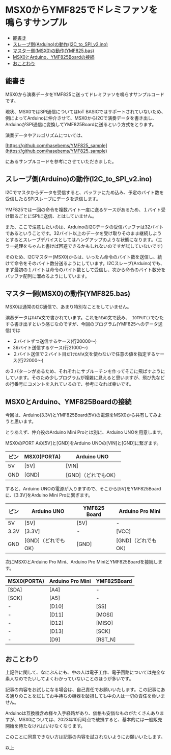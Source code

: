 # MSX0からYMF825でドレミファソを鳴らすサンプル<!-- omit in toc -->

- [能書き](#能書き)
- [スレーブ側(Arduino)の動作(I2C\_to\_SPI\_v2.ino)](#スレーブ側arduinoの動作i2c_to_spi_v2ino)
- [マスター側(MSX0)の動作(YMF825.bas)](#マスター側msx0の動作ymf825bas)
- [MSX0とArduino、YMF825Boardの接続](#msx0とarduinoymf825boardの接続)
- [おことわり](#おことわり)

## 能書き

MSX0から演奏データをYMF825に送ってドレミファソを鳴らすサンプルコードです。

現状、MSX0ではSPI通信についてはIoT BASICではサポートされていないため、例によってArduinoに仲介させて、MSX0からI2Cで演奏データを書き出し、ArduinoがSPI通信に変換してYMF825Boardに送るという方式をとります。

演奏データやアルゴリズムについては、

[https://github.com/hasebems/YMF825_sample](https://github.com/hasebems/YMF825_sample)

にあるサンプルコードを参考にさせていただきました。

## スレーブ側(Arduino)の動作(I2C_to_SPI_v2.ino)

I2Cでマスタからデータを受信すると、バッファにため込み、予定のバイト数を受信したらSPIスレーブにデータを送信します。

YMF825では一回の命令を複数バイト一度に送るケースがあるため、１バイト受け取るごとにSPIに送信、とはしていません。

また、ここで注意したいのは、ArduinoのI2Cデータの受信バッファは32バイトであるということです。32バイト以上のデータを受け取りそのまま継続しようとするとスレーブデバイスとしてはハングアップのような状態になります。（エラー処理をちゃんと書けば回避できるかもしれないのですが試していないです）

そのため、I2Cマスター(MSX0)からは、いったん命令のバイト数を送信し、続けて命令をそのバイト数分送るようにしています。I2Cスレーブ(Arduino)でも、まず最初の１バイトは命令のバイト数として受信し、次から命令のバイト数分をバッファ配列に溜めるようにしています。

## マスター側(MSX0)の動作(YMF825.bas)

MSX0は通常のI2C通信で、あまり特別なことをしていません。

演奏データは`DATA`文で書かれています。これを`READ`文で読み、`_IOTPUT()`でひたすら書き出すという感じなのですが、今回のプログラム(YMF825へのデータ送信)では

- ２バイトずつ送信するケース(行20000～)
- 36バイト送信するケース(行21000～)
- ２バイト送信で２バイト目だけ`DATA`文を使わないで任意の値を指定するケース(行22000～)
  
の３パターンがあるため、それぞれにサブルーチンを作ってそこに飛ばすようにしています。そのため少しプログラムが複雑に見えると思いますが、飛び先などの行番号にコメントを入れているので、参考になれば幸いです。

## MSX0とArduino、YMF825Boardの接続

今回は、Arduino(3.3V)とYMF825Board(5V)の電源をMSX0から共有してみようと思います。

とりあえず、仲介役のArduino Mini Proとは別に、Arduino UNOを用意します。

MSX0のPORT Aの[5V]と[GND]をArduino UNOの[VIN]と[GND]に繋ぎます。

|ピン|MSX0(PORTA) | Arduino UNO|
|---|-----|------------------|
|5V |[5V] |[VIN]             |
|GND|[GND]|[GND]（どれでもOK）|

すると、Arduino UNOの電源が入りますので、そこから[5V]をYMF825Boardに、[3.3V]をArduino Mini Proに繋ぎます。

|ピン|Arduino UNO | YMF825 Board|Arduino Pro Mini|
|----|-------------------|------|--------------------|
|5V  |[5V]               | [5V] | -                  |
|3.3V|[3.3V]             | -    | [VCC]              |
|GND |[GND]（どれでもOK） | [GND]| [GND]（どれでもOK） |

次にMSX0とArduino Pro Mini、Arduino Pro MiniとYMF825Boardを接続します。

|MSX0(PORTA) | Arduino Pro Mini | YMF825Board |
|------|-----|---------|
|[SDA] |[A4] | -       |
|[SCK] |[A5] | -       |
| -    |[D10]| [SS]    |
| -    |[D11]| [MOSI]  |
| -    |[D12]| [MISO]  |
| -    |[D13]| [SCK]   |
| -    |[D9] | [RST_N] |

## おことわり

上記件に関して、なにぶんにも、中の人は電子工作、電子回路については完全な素人なのでたいしてよくわかっていないことのほうが多いです。

記事の内容をお試しになる場合は、自己責任でお願いいたします。この記事にある通りのことを試してお手持ちの機器を破損しても中の人は一切の責任を負いません。

Arduinoは互換機含め様々入手経路があり、価格も安価なものがたくさんありますが、MSX0については、2023年10月時点で破損すると、基本的には一般販売開始を待たなければいけなくなります。

このことに同意できない方は記事の内容を試されないようにお願いいたします。

以上
